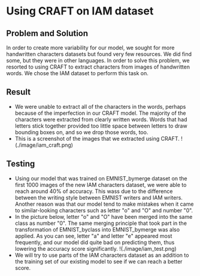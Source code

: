 # Using CRAFT on IAM dataset

## Problem and Solution
In order to create more variability for our model, we sought for more handwritten characters datasets but found very few resources. We did find some, but they were in other languages. In order to solve this problem, we resorted to using CRAFT to extract characters from images of handwritten words. We chose the IAM dataset to perform this task on. 

## Result
- We were unable to extract all of the characters in the words, perhaps because of the imperfection in our CRAFT model. The majority of the characters were extracted from clearly written words. Words that had letters stick together provided too little space between letters to draw bounding boxes on, and so we drop those words, too. 
- This is a screenshot of the images that we extracted using CRAFT. 
!(./image/iam_craft.png)

## Testing
- Using our model that was trained on EMNIST_bymerge dataset on the first 1000 images of the new IAM characters dataset, we were able to reach around 40% of accuracy. This wass due to the difference between the writing style between EMNIST writers and IAM writers. Another reason was that our model tend to make mistakes when it came to similar-looking characters such as letter "o" and "O" and number "0". 
- In the picture below, letter "o" and "O" have been merged into the same class as number "0". The same merging principle that took part in the transformation of EMNIST_byclass into EMNIST_bymerge was also applied. As you can see, letter "a" and letter "e" appeared most frequently, and our model did quite bad on predicting them, thus lowering the accuracy score significantly.
!(./image/iam_test.png)
- We will try to use parts of the IAM characters dataset as an addition to the training set of our existing model to see if we can reach a better score. 
